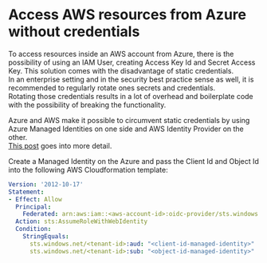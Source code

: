 # Access AWS resources from Azure without credentials

To access resources inside an AWS account from Azure, there is the possibility of using an IAM User, creating Access Key Id and Secret Access Key.
This solution comes with the disadvantage of static credentials.  
In an enterprise setting and in the security best practice sense as well, it is recommended to regularly rotate ones secrets and credentials.  
Rotating those credentials results in a lot of overhead and boilerplate code with the possibility of breaking the functionality.

Azure and AWS make it possible to circumvent static credentials by using Azure Managed Identities on one side and AWS Identity Provider on the other.  
[This post](https://blog.identitydigest.com/azuread-access-aws/) goes into more detail.

Create a Managed Identity on the Azure and pass the Client Id and Object Id into the following AWS Cloudformation template:

```yaml
Version: '2012-10-17'
Statement:
- Effect: Allow
  Principal:
    Federated: arn:aws:iam::<aws-account-id>:oidc-provider/sts.windows.net/<tenant-id>
  Action: sts:AssumeRoleWithWebIdentity
  Condition:
    StringEquals:
      sts.windows.net/<tenant-id>:aud: "<client-id-managed-identity>"
      sts.windows.net/<tenant-id>:sub: "<object-id-managed-identity>"

```

